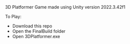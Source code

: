3D Platformer Game made using Unity version 2022.3.42f1

To Play:
- Download this repo
- Open the FinalBuild folder
- Open 3DPlatformer.exe
